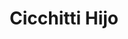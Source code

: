 ---
title: "Cicchitti Hijo"
url: /ciudad-autonoma-de-buenos-aires/cicchitti-hijo/
shop: Immobilien
---